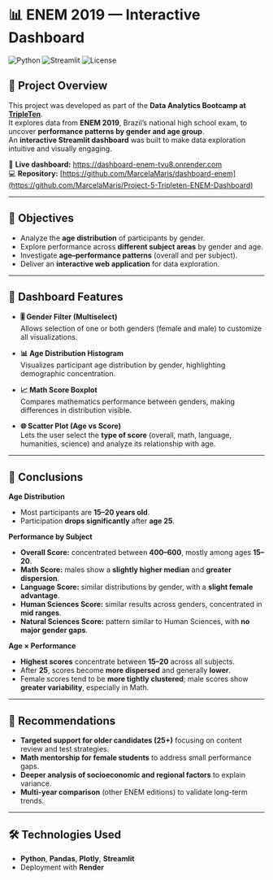 # 📊 ENEM 2019 — Interactive Dashboard

![Python](https://img.shields.io/badge/Python-3.10+-blue)
![Streamlit](https://img.shields.io/badge/Streamlit-App-red)
![License](https://img.shields.io/badge/License-MIT-green)

## 📌 Project Overview
This project was developed as part of the **Data Analytics Bootcamp at [TripleTen](https://tripleten.com)**.  
It explores data from **ENEM 2019**, Brazil’s national high school exam, to uncover **performance patterns by gender and age group**.  
An **interactive Streamlit dashboard** was built to make data exploration intuitive and visually engaging.


🔗 **Live dashboard:** https://dashboard-enem-tvu8.onrender.com  
💻 **Repository:** [https://github.com/MarcelaMaris/dashboard-enem](https://github.com/MarcelaMaris/Project-5-Tripleten-ENEM-Dashboard)

---

## 🎯 Objectives
- Analyze the **age distribution** of participants by gender.  
- Explore performance across **different subject areas** by gender and age.  
- Investigate **age–performance patterns** (overall and per subject).  
- Deliver an **interactive web application** for data exploration.

---

## 🧭 Dashboard Features

- **🎚️ Gender Filter (Multiselect)**  
  Allows selection of one or both genders (female and male) to customize all visualizations.

- **📊 Age Distribution Histogram**  
  Visualizes participant age distribution by gender, highlighting demographic concentration.

- **📈 Math Score Boxplot**  
  Compares mathematics performance between genders, making differences in distribution visible.

- **🌐 Scatter Plot (Age vs Score)**  
  Lets the user select the **type of score** (overall, math, language, humanities, science) and analyze its relationship with age.

---


## 📌 Conclusions

**Age Distribution**
- Most participants are **15–20 years old**.  
- Participation **drops significantly** after **age 25**.

**Performance by Subject**
- **Overall Score:** concentrated between **400–600**, mostly among ages **15–20**.  
- **Math Score:** males show a **slightly higher median** and **greater dispersion**.  
- **Language Score:** similar distributions by gender, with a **slight female advantage**.  
- **Human Sciences Score:** similar results across genders, concentrated in **mid ranges**.  
- **Natural Sciences Score:** pattern similar to Human Sciences, with **no major gender gaps**.

**Age × Performance**
- **Highest scores** concentrate between **15–20** across all subjects.  
- After **25**, scores become **more dispersed** and generally **lower**.  
- Female scores tend to be **more tightly clustered**; male scores show **greater variability**, especially in Math.

---

## 📝 Recommendations
- **Targeted support for older candidates (25+)** focusing on content review and test strategies.  
- **Math mentorship for female students** to address small performance gaps.  
- **Deeper analysis of socioeconomic and regional factors** to explain variance.  
- **Multi-year comparison** (other ENEM editions) to validate long-term trends.

---

## 🛠️ Technologies Used
- **Python**, **Pandas**, **Plotly**, **Streamlit**  
- Deployment with **Render**





